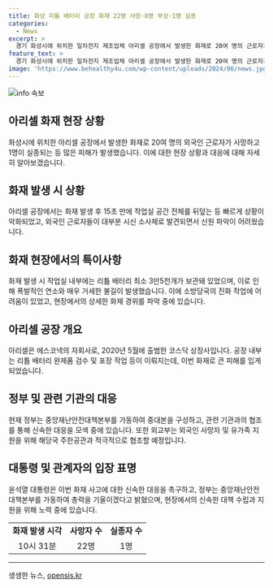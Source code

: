 ```yaml
---
title: 화성 리튬 배터리 공장 화재 22명 사망·8명 부상·1명 실종
categories:
  - News
excerpt: >
  경기 화성시에 위치한 일차전지 제조업체 아리셀 공장에서 발생한 화재로 20여 명의 근로자가 숨지고, 1명이 실종되었다. 2층에서 발화한 화재는 외국인 근로자들에게 많은 피해를 주었는데, 이는 배터리 폭발과 연기 확산으로 인한 것으로 보인다. 리튬 배터리 3만5천개가 보관된 공장에서 발화가 발생하며, 진화 작업에 어려움이 있었던 것으로 알려졌다. 현재 외교부 등이 외국인 유가족 지원을 위해 협조 중이며, 정부는 중대본을 가동하여 신속한 대응에 나서고 있다. 
feature_text: >
  경기 화성시에 위치한 일차전지 제조업체 아리셀 공장에서 발생한 화재로 20여 명의 근로자가 숨지고, 1명이 실종되었다. 2층에서 발화한 화재는 외국인 근로자들에게 많은 피해를 주었는데, 이는 배터리 폭발과 연기 확산으로 인한 것으로 보인다. 리튬 배터리 3만5천개가 보관된 공장에서 발화가 발생하며, 진화 작업에 어려움이 있었던 것으로 알려졌다. 현재 외교부 등이 외국인 유가족 지원을 위해 협조 중이며, 정부는 중대본을 가동하여 신속한 대응에 나서고 있다. 
image: 'https://www.behealthy4u.com/wp-content/uploads/2024/06/news.jpg'
---
```


<p><img src="https://www.behealthy4u.com/wp-content/uploads/2024/06/news.jpg" alt="info 속보" /></p>

<h2 data-ke-size="size26">아리셀 화재 현장 상황</h2>

<p data-ke-size="size16">화성시에 위치한 아리셀 공장에서 발생한 화재로 20여 명의 외국인 근로자가 사망하고 1명이 실종되는 등 많은 피해가 발생했습니다. 이에 대한 현장 상황과 대응에 대해 자세히 알아보겠습니다.</p>

<h2 data-ke-size="size26">화재 발생 시 상황</h2>

<p data-ke-size="size16">아리셀 공장에서는 화재 발생 후 15초 만에 작업실 공간 전체를 뒤덮는 등 빠르게 상황이 악화되었고, 외국인 근로자들이 대부분 시신 소사체로 발견되면서 신원 파악이 어려웠습니다.</p>

<h2 data-ke-size="size26">화재 현장에서의 특이사항</h2>

<p data-ke-size="size16">화재 발생 시 작업실 내부에는 리튬 배터리 최소 3만5천개가 보관돼 있었으며, 이로 인해 폭발적인 연소와 매우 거세한 불길이 발생했습니다. 이에 소방당국의 진화 작업에 어려움이 있었고, 현장에서의 상세한 화재 경위를 파악 중에 있습니다.</p>

<h2 data-ke-size="size26">아리셀 공장 개요</h2>

<p data-ke-size="size16">아리셀은 에스코넥의 자회사로, 2020년 5월에 출범한 코스닥 상장사입니다. 공장 내부는 리튬 배터리 완제품 검수 및 포장 작업 등이 이뤄지는데, 이번 화재로 큰 피해를 입게 되었습니다.</p>

<h2 data-ke-size="size26">정부 및 관련 기관의 대응</h2>

<p data-ke-size="size16">현재 정부는 중앙재난안전대책본부를 가동하여 중대본을 구성하고, 관련 기관과의 협조를 통해 신속한 대응을 모색 중에 있습니다. 또한 외교부는 외국인 사망자 및 유가족 지원을 위해 해당국 주한공관과 적극적으로 협조할 예정입니다.</p>

<h2 data-ke-size="size26">대통령 및 관계자의 입장 표명</h2>

<p data-ke-size="size16">윤석열 대통령은 이번 화재 사고에 대한 신속한 대응을 촉구하고, 정부는 중앙재난안전대책본부를 가동하여 총력을 기울이겠다고 밝혔으며, 현장에서의 신속한 대책 수립과 지원을 위해 노력 중에 있습니다.</p>

<table>
  <tbody>
    <tr>
      <td style="text-align: center; height: 17px;"><b>화재 발생 시각</b></td>
      <td style="text-align: center; height: 17px;"><b>사망자 수</b></td>
      <td style="text-align: center; height: 17px;"><b>실종자 수</b></td>
    </tr>
    <tr>
      <td style="text-align: center; height: 17px;">10시 31분</td>
      <td style="text-align: center; height: 17px;">22명</td>
      <td style="text-align: center; height: 17px;">1명</td>
    </tr>
  </tbody>
</table>

<hr>
생생한 뉴스, <a href="https://opensis.kr" rel="dofollow">opensis.kr</a>


